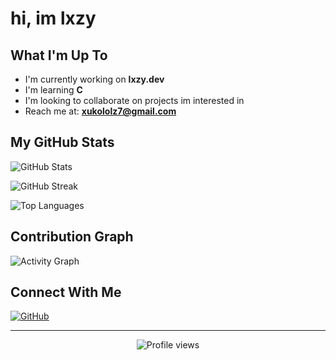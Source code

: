 # hi, im lxzy

## What I'm Up To

- I'm currently working on **lxzy.dev**
- I'm learning **C**
- I'm looking to collaborate on projects im interested in
- Reach me at: **xukololz7@gmail.com**

## My GitHub Stats 

![GitHub Stats](https://github-readme-stats.vercel.app/api?username=lxzyme&show_icons=true&theme=graywhite)

![GitHub Streak](https://github-readme-streak-stats.herokuapp.com/?user=lxzyme&theme=graywhite)

![Top Languages](https://github-readme-stats.vercel.app/api/top-langs/?username=lxzyme&layout=compact&theme=graywhite)

## Contribution Graph 

![Activity Graph](https://github-profile-summary-cards.vercel.app/api/cards/profile-details?username=lxzyme&theme=github)

## Connect With Me 

[![GitHub](https://img.shields.io/badge/GitHub-100000?style=for-the-badge&logo=github&logoColor=white)](https://github.com/lxzyme)

---

<p align="center">
  <img src="https://komarev.com/ghpvc/?username=lxzyme&color=blueviolet" alt="Profile views">
</p>
